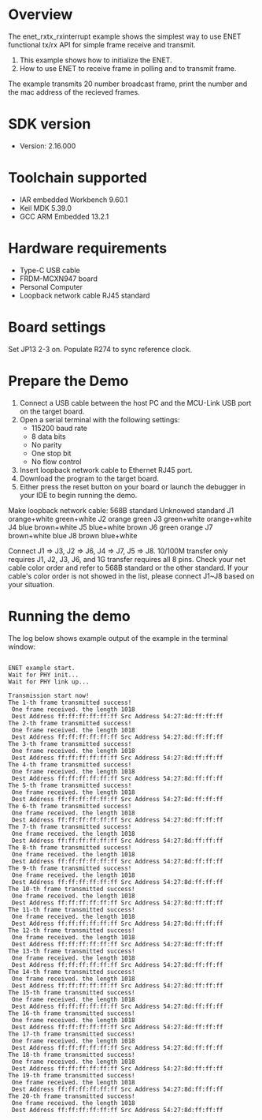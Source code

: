 Overview
========

The enet_rxtx_rxinterrupt example shows the simplest way to use ENET functional tx/rx API for simple frame receive and transmit.

1. This example shows how to initialize the ENET.
2. How to use ENET to receive frame in polling and to transmit frame.

The example transmits 20 number broadcast frame, print the number and the mac address of 
the recieved frames.

SDK version
===========
- Version: 2.16.000

Toolchain supported
===================
- IAR embedded Workbench  9.60.1
- Keil MDK  5.39.0
- GCC ARM Embedded  13.2.1

Hardware requirements
=====================
- Type-C USB cable
- FRDM-MCXN947 board
- Personal Computer
- Loopback network cable RJ45 standard

Board settings
==============
Set JP13 2-3 on.
Populate R274 to sync reference clock.

Prepare the Demo
================
1.  Connect a USB cable between the host PC and the MCU-Link USB port on the target board.
2.  Open a serial terminal with the following settings:
    - 115200 baud rate
    - 8 data bits
    - No parity
    - One stop bit
    - No flow control
3.  Insert loopback network cable to Ethernet RJ45 port.
4.  Download the program to the target board.
5.  Either press the reset button on your board or launch the debugger in your IDE to begin running the demo.

Make loopback network cable:
      568B standard 	 Unknowed standard
J1    orange+white       green+white
J2    orange             green
J3    green+white        orange+white
J4    blue               brown+white
J5    blue+white         brown
J6    green              orange
J7	  brown+white        blue
J8    brown              blue+white

Connect J1 => J3, J2 => J6, J4 => J7, J5 => J8. 10/100M transfer only requires J1, J2, J3, J6, and 1G transfer requires all 8 pins.
Check your net cable color order and refer to 568B standard or the other standard. If your cable's color order is not showed in the list,
please connect J1~J8 based on your situation.

Running the demo
================
The log below shows example output of the example in the terminal window:
~~~~~~~~~~~~~~~~~~~~~~~~~~~~~~~~~~~

ENET example start.
Wait for PHY init...
Wait for PHY link up...

Transmission start now!
The 1-th frame transmitted success!
 One frame received. the length 1018
 Dest Address ff:ff:ff:ff:ff:ff Src Address 54:27:8d:ff:ff:ff
The 2-th frame transmitted success!
 One frame received. the length 1018
 Dest Address ff:ff:ff:ff:ff:ff Src Address 54:27:8d:ff:ff:ff
The 3-th frame transmitted success!
 One frame received. the length 1018
 Dest Address ff:ff:ff:ff:ff:ff Src Address 54:27:8d:ff:ff:ff
The 4-th frame transmitted success!
 One frame received. the length 1018
 Dest Address ff:ff:ff:ff:ff:ff Src Address 54:27:8d:ff:ff:ff
The 5-th frame transmitted success!
 One frame received. the length 1018
 Dest Address ff:ff:ff:ff:ff:ff Src Address 54:27:8d:ff:ff:ff
The 6-th frame transmitted success!
 One frame received. the length 1018
 Dest Address ff:ff:ff:ff:ff:ff Src Address 54:27:8d:ff:ff:ff
The 7-th frame transmitted success!
 One frame received. the length 1018
 Dest Address ff:ff:ff:ff:ff:ff Src Address 54:27:8d:ff:ff:ff
The 8-th frame transmitted success!
 One frame received. the length 1018
 Dest Address ff:ff:ff:ff:ff:ff Src Address 54:27:8d:ff:ff:ff
The 9-th frame transmitted success!
 One frame received. the length 1018
 Dest Address ff:ff:ff:ff:ff:ff Src Address 54:27:8d:ff:ff:ff
The 10-th frame transmitted success!
 One frame received. the length 1018
 Dest Address ff:ff:ff:ff:ff:ff Src Address 54:27:8d:ff:ff:ff
The 11-th frame transmitted success!
 One frame received. the length 1018
 Dest Address ff:ff:ff:ff:ff:ff Src Address 54:27:8d:ff:ff:ff
The 12-th frame transmitted success!
 One frame received. the length 1018
 Dest Address ff:ff:ff:ff:ff:ff Src Address 54:27:8d:ff:ff:ff
The 13-th frame transmitted success!
 One frame received. the length 1018
 Dest Address ff:ff:ff:ff:ff:ff Src Address 54:27:8d:ff:ff:ff
The 14-th frame transmitted success!
 One frame received. the length 1018
 Dest Address ff:ff:ff:ff:ff:ff Src Address 54:27:8d:ff:ff:ff
The 15-th frame transmitted success!
 One frame received. the length 1018
 Dest Address ff:ff:ff:ff:ff:ff Src Address 54:27:8d:ff:ff:ff
The 16-th frame transmitted success!
 One frame received. the length 1018
 Dest Address ff:ff:ff:ff:ff:ff Src Address 54:27:8d:ff:ff:ff
The 17-th frame transmitted success!
 One frame received. the length 1018
 Dest Address ff:ff:ff:ff:ff:ff Src Address 54:27:8d:ff:ff:ff
The 18-th frame transmitted success!
 One frame received. the length 1018
 Dest Address ff:ff:ff:ff:ff:ff Src Address 54:27:8d:ff:ff:ff
The 19-th frame transmitted success!
 One frame received. the length 1018
 Dest Address ff:ff:ff:ff:ff:ff Src Address 54:27:8d:ff:ff:ff
The 20-th frame transmitted success!
 One frame received. the length 1018
 Dest Address ff:ff:ff:ff:ff:ff Src Address 54:27:8d:ff:ff:ff

~~~~~~~~~~~~~~~~~~~~~~~~~~~~~~~~~~~
